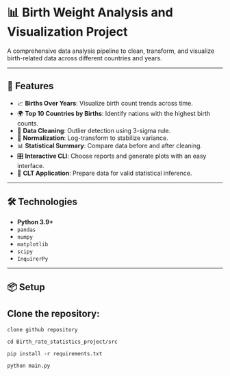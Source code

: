 # 📊 Birth Weight Analysis and Visualization Project

A comprehensive data analysis pipeline to clean, transform, and visualize birth-related data across different countries and years.

---

## 🚀 Features

- 📈 **Births Over Years**: Visualize birth count trends across time.
- 🌍 **Top 10 Countries by Births**: Identify nations with the highest birth counts.
- 🧹 **Data Cleaning**: Outlier detection using 3-sigma rule.
- 🧮 **Normalization**: Log-transform to stabilize variance.
- 📊 **Statistical Summary**: Compare data before and after cleaning.
- 🎛️ **Interactive CLI**: Choose reports and generate plots with an easy interface.
- 🧠 **CLT Application**: Prepare data for valid statistical inference.

---

## 🛠️ Technologies

- **Python 3.9+**
- `pandas`
- `numpy`
- `matplotlib`
- `scipy`
- `InquirerPy`

---

## 📦 Setup

## Clone the repository:
   ``` clone github repository ```
   
   ``` cd Birth_rate_statistics_project/src ```
   
   ``` pip install -r requirements.txt ```
   
   ``` python main.py ```
   
